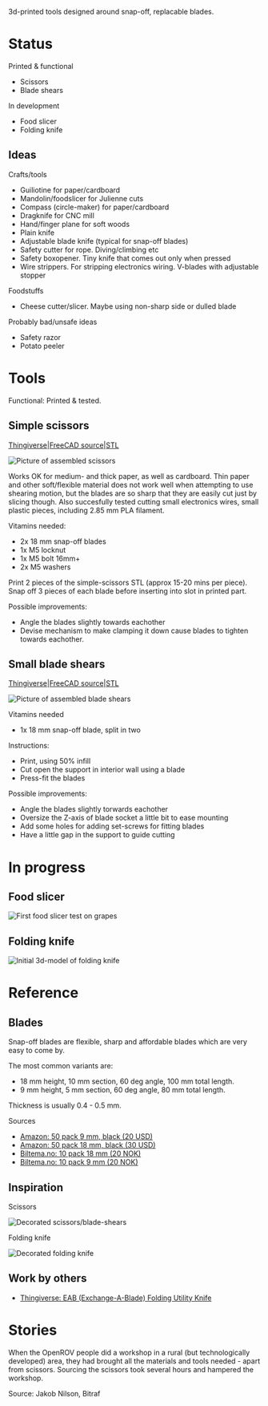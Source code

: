 
3d-printed tools designed around snap-off, replacable blades.


Status
======

Printed & functional

* Scissors
* Blade shears

In development

* Food slicer
* Folding knife

## Ideas

Crafts/tools

* Guiliotine for paper/cardboard
* Mandolin/foodslicer for Julienne cuts
* Compass (circle-maker) for paper/cardboard
* Dragknife for CNC mill
* Hand/finger plane for soft woods
* Plain knife
* Adjustable blade knife (typical for snap-off blades)
* Safety cutter for rope. Diving/climbing etc
* Safety boxopener. Tiny knife that comes out only when pressed
* Wire strippers. For stripping electronics wiring. V-blades with adjustable stopper

Foodstuffs

* Cheese cutter/slicer. Maybe using non-sharp side or dulled blade

Probably bad/unsafe ideas

* Safety razor
* Potato peeler


Tools
===============
Functional: Printed & tested.


Simple scissors
-----------------
[Thingiverse](http://www.thingiverse.com/thing:638602)|[FreeCAD source](./simple-scissors.fcstd)|[STL](./export/simple-scissors-test-5.stl)

![Picture of assembled scissors](./doc/scissors-rev5.jpg)


Works OK for medium- and thick paper, as well as cardboard.
Thin paper and other soft/flexible material does not work well when attempting to use shearing motion, but the blades are so sharp that they are easily cut just by slicing though.
Also succesfully tested cutting small electronics wires, small plastic pieces, including 2.85 mm PLA filament.

Vitamins needed:

* 2x 18 mm snap-off blades
* 1x M5 locknut
* 1x M5 bolt 16mm+
* 2x M5 washers

Print 2 pieces of the simple-scissors STL (approx 15-20 mins per piece).
Snap off 3 pieces of each blade before inserting into slot in printed part.

Possible improvements:

* Angle the blades slightly towards eachother
* Devise mechanism to make clamping it down cause blades to tighten towards eachother.


Small blade shears
-------------------

[Thingiverse](http://www.thingiverse.com/thing:640411)|[FreeCAD source](./blade-shears.fcstd)|[STL](./export/blade-shears-4.stl)

![Picture of assembled blade shears](./doc/blade-shears.jpg)

Vitamins needed

* 1x 18 mm snap-off blade, split in two

Instructions:

* Print, using 50% infill
* Cut open the support in interior wall using a blade
* Press-fit the blades

Possible improvements:

* Angle the blades slightly torwards eachother
* Oversize the Z-axis of blade socket a little bit to ease mounting
* Add some holes for adding set-screws for fitting blades
* Have a little gap in the support to guide cutting


In progress
===========

Food slicer
----------

![First food slicer test on grapes](./doc/foodslicer-functionaltest1.jpg)


Folding knife
----------

![Initial 3d-model of folding knife](./doc/foldingknife-initialmodel.png)


Reference
=========

Blades
------

Snap-off blades are flexible, sharp and affordable blades
which are very easy to come by. 

The most common variants are:

* 18 mm height, 10 mm section, 60 deg angle, 100 mm total length. 
* 9 mm height, 5 mm section, 60 deg angle, 80 mm total length.

Thickness is usually 0.4 - 0.5 mm.

Sources

* [Amazon: 50 pack 9 mm, black (20 USD)](http://www.amazon.com/9149-ABB-50B-UltraSharp-Snap-Off-50-Pack/dp/B0006SJAQ6)
* [Amazon: 50 pack 18 mm, black (30 USD)](www.amazon.com/9069-LBB-50B-UltraSharp-Snap-Off-Heavy-Duty/dp/B000LE3V74)
* [Biltema.no: 10 pack 18 mm (20 NOK)](http://biltema.no/no/Verktoy/Handverktoy/Kniv-og-Hovel/Brytebladkniv-191053)
* [Biltema.no: 10 pack 9 mm (20 NOK)](http://biltema.no/no/Verktoy/Handverktoy/Kniv-og-Hovel/Brytebladkniv-9-mm-191054/)


Inspiration
------------

Scissors

![Decorated scissors/blade-shears](./doc/inspiration-scissors.jpg)

Folding knife

![Decorated folding knife](./doc/inspiration-foldingknife.jpg)


Work by others
---------------

* [Thingiverse: EAB (Exchange-A-Blade) Folding Utility Knife](http://www.thingiverse.com/thing:1298487)


Stories
============

When the OpenROV people did a workshop in a rural (but technologically developed) area,
they had brought all the materials and tools needed - apart from scissors.
Sourcing the scissors took several hours and hampered the workshop.

Source: Jakob Nilson, Bitraf

